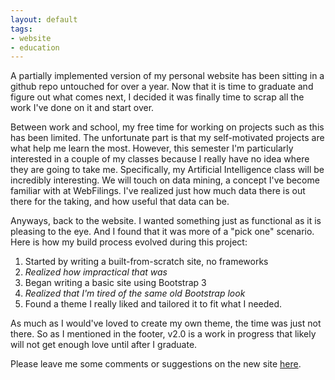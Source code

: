 ```yaml
---
layout: default
tags:
- website
- education
---
```


A partially implemented version of my personal website has been sitting in a github repo untouched for over a year.
Now that it is time to graduate and figure out what comes next, I decided it was finally time to scrap all
the work I've done on it and start over.

Between work and school, my free time for working on projects such as this has been limited. The unfortunate
part is that my self-motivated projects are what help me learn the most. However, this semester I'm particularly
interested in a couple of my classes because I really have no idea where they are going to take me. Specifically, my
Artificial Intelligence class will be incredibly interesting. We will touch on data mining, a concept I've become
familiar with at WebFilings. I've realized just how much data there is out there for the taking, and how useful
that data can be.

Anyways, back to the website. I wanted something just as functional as it is pleasing to the eye. And I found
that it was more of a "pick one" scenario. Here is how my build process evolved during this project:

1. Started by writing a built-from-scratch site, no frameworks
2. *Realized how impractical that was*
3. Began writing a basic site using Bootstrap 3
4. *Realized that I'm tired of the same old Bootstrap look*
5. Found a theme I really liked and tailored it to fit what I needed.

As much as I would've loved to create my own theme, the time was just not there. So as I mentioned in the footer, v2.0
is a work in progress that likely will not get enough love until after I graduate.

Please leave me some comments or suggestions on the new site [here](http://theisensanders.com/#section5).
